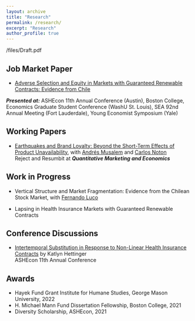 ```yaml
---
layout: archive
title: "Research"
permalink: /research/
excerpt: "Research"
author_profile: true
---
```

/files/Draft.pdf

## Job Market Paper
- [Adverse Selection and Equity in Markets with Guaranteed Renewable Contracts: Evidence from Chile](https://cafigueroab.github.io/files/Draft.pdf)<br />

***Presented at:*** ASHEcon 11th Annual Conference (Austin), Boston College, Economics Graduate Student Conference (WashU St. Louis), SEA 92nd Annual Meeting (Fort Lauderdale), Young Economist Symposium (Yale)

## Working Papers
- [Earthquakes and Brand Loyalty: Beyond the Short-Term Effects of Product Unavailability](https://papers.ssrn.com/sol3/papers.cfm?abstract_id=3325923), with [Andrés Musalem](http://www.dii.uchile.cl/~amusalem/) and [Carlos Noton](http://www.dii.uchile.cl/~cnoton/) <br />
Reject and Resumbit at ***Quantitative Marketing and Economics***


## Work in Progress
- Vertical Structure and Market Fragmentation: Evidence from the Chilean Stock Market, with [Fernando Luco](https://flucoe.github.io/)

- Lapsing in Health Insurance Markets with Guaranteed Renewable Contracts 

<!-- - Strategic Switching Behavior in Health Insurance Markets, with [Fabián Duarte](http://econ.uchile.cl/es/academico/fabduarte)
 -->

## Conference Discussions
- [Intertemporal Substitution in Response to Non-Linear Health Insurance Contracts](https://cafigueroab.github.io/files/Discussion_ASHEcon_June_2022_Figueroa.pdf) by Katlyn Hettinger <br /> 
ASHEcon 11th Annual Conference 

## Awards
-  Hayek Fund Grant Institute for Humane Studies, George Mason University, 2022
-  H. Michael Mann Fund Dissertation Fellowship, Boston College, 2021
-  Diversity Scholarship, ASHEcon, 2021

